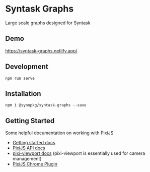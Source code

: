 # Syntask Graphs
Large scale graphs designed for Syntask

## Demo
https://syntask-graphs.netlify.app/

## Development
```
npm run serve
```

## Installation
```
npm i @synopkg/syntask-graphs --save
```

## Getting Started

Some helpful documentation on working with PixiJS
- [Getting started docs](https://pixijs.io/guides/index.html)
- [PixiJS API docs](https://pixijs.download/release/docs/index.html)
- [pixi-viewport docs](https://davidfig.github.io/pixi-viewport/jsdoc/index.html) (pixi-viewport is essentially used for camera management)
- [PixiJS Chrome Plugin](https://chrome.google.com/webstore/detail/pixijs-devtools/aamddddknhcagpehecnhphigffljadon)
